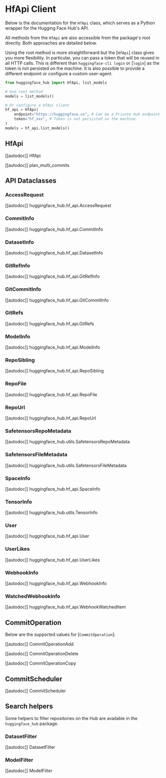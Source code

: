<!--⚠️ Note that this file is in Markdown but contain specific syntax for our doc-builder (similar to MDX) that may not be
rendered properly in your Markdown viewer.
-->

# HfApi Client

Below is the documentation for the `HfApi` class, which serves as a Python wrapper for the Hugging Face Hub's API.

All methods from the `HfApi` are also accessible from the package's root directly. Both approaches are detailed below.

Using the root method is more straightforward but the [`HfApi`] class gives you more flexibility.
In particular, you can pass a token that will be reused in all HTTP calls. This is different
than `huggingface-cli login` or [`login`] as the token is not persisted on the machine.
It is also possible to provide a different endpoint or configure a custom user-agent.

```python
from huggingface_hub import HfApi, list_models

# Use root method
models = list_models()

# Or configure a HfApi client
hf_api = HfApi(
    endpoint="https://huggingface.co", # Can be a Private Hub endpoint.
    token="hf_xxx", # Token is not persisted on the machine.
)
models = hf_api.list_models()
```

## HfApi

[[autodoc]] HfApi

[[autodoc]] plan_multi_commits

## API Dataclasses

### AccessRequest

[[autodoc]] huggingface_hub.hf_api.AccessRequest

### CommitInfo

[[autodoc]] huggingface_hub.hf_api.CommitInfo

### DatasetInfo

[[autodoc]] huggingface_hub.hf_api.DatasetInfo

### GitRefInfo

[[autodoc]] huggingface_hub.hf_api.GitRefInfo

### GitCommitInfo

[[autodoc]] huggingface_hub.hf_api.GitCommitInfo

### GitRefs

[[autodoc]] huggingface_hub.hf_api.GitRefs

### ModelInfo

[[autodoc]] huggingface_hub.hf_api.ModelInfo

### RepoSibling

[[autodoc]] huggingface_hub.hf_api.RepoSibling

### RepoFile

[[autodoc]] huggingface_hub.hf_api.RepoFile

### RepoUrl

[[autodoc]] huggingface_hub.hf_api.RepoUrl

### SafetensorsRepoMetadata

[[autodoc]] huggingface_hub.utils.SafetensorsRepoMetadata

### SafetensorsFileMetadata

[[autodoc]] huggingface_hub.utils.SafetensorsFileMetadata

### SpaceInfo

[[autodoc]] huggingface_hub.hf_api.SpaceInfo

### TensorInfo

[[autodoc]] huggingface_hub.utils.TensorInfo

### User

[[autodoc]] huggingface_hub.hf_api.User

### UserLikes

[[autodoc]] huggingface_hub.hf_api.UserLikes

### WebhookInfo

[[autodoc]] huggingface_hub.hf_api.WebhookInfo

### WatchedWebhookInfo

[[autodoc]] huggingface_hub.hf_api.WebhookWatchedItem

## CommitOperation

Below are the supported values for [`CommitOperation`]:

[[autodoc]] CommitOperationAdd

[[autodoc]] CommitOperationDelete

[[autodoc]] CommitOperationCopy

## CommitScheduler

[[autodoc]] CommitScheduler

## Search helpers

Some helpers to filter repositories on the Hub are available in the `huggingface_hub` package.

### DatasetFilter

[[autodoc]] DatasetFilter

### ModelFilter

[[autodoc]] ModelFilter
